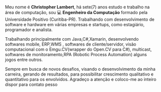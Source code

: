 Meu nome é **Christopher Lambert**, há sete(7) anos estudo e trabalho na área de computação, sou  :computer: **Engenheiro da Computação** formado pela Universidade Positivo (Curitiba-PR). Trabalhando com desenvolvimento de software e hardware em várias empresas e startups, como estagiário, programador e analista.

Trabalhando principalmente com Java,C#,Xamarin, desenvolvendo softwares mobile, ERP,WMS , softwares de cliente/servidor, visão computacional com o Emgu.CV(wrapper do Open.CV para C#), multicast, softwares de monitoramento,RPA (Robotic Process Automation) alguns jogos entre outros.

Sempre em busca de novos desafios, visando o desenvolvimento da minha carreira, gerando de resultados, para possibilitar crescimento qualitativo e quantitativo para os envolvidos.
Agradeço a atenção e coloco-me ao inteiro dispor para contato pesso
